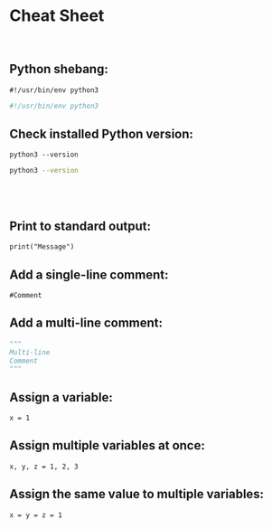 # Cheat Sheet

<br>

## Python shebang:
`#!/usr/bin/env python3`

```bash
#!/usr/bin/env python3
```

## Check installed Python version:
`python3 --version`

```bash
python3 --version
```

<br><br>

## Print to standard output:
`print("Message")`

## Add a single-line comment:
`#Comment`

## Add a multi-line comment:
```python
"""
Multi-line
Comment
"""
```

## Assign a variable:
`x = 1`

## Assign multiple variables at once:
`x, y, z = 1, 2, 3`

## Assign the same value to multiple variables:
`x = y = z = 1`

